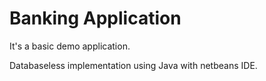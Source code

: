 # Banking Application

It's a basic demo application.

Databaseless implementation using Java with netbeans IDE.
